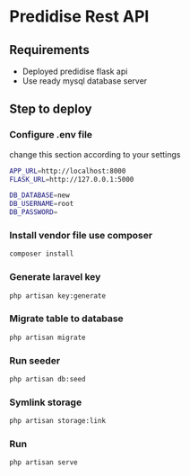 # Predidise Rest API

## Requirements
- Deployed predidise flask api
- Use ready mysql database server

## Step to deploy

### Configure .env file
change this section according to your settings
```bash
APP_URL=http://localhost:8000
FLASK_URL=http://127.0.0.1:5000

DB_DATABASE=new
DB_USERNAME=root
DB_PASSWORD=
```
### Install vendor file use composer
```bash
composer install
```
### Generate laravel key
```bash
php artisan key:generate
```

### Migrate table to database
```bash
php artisan migrate
```

### Run seeder
```bash
php artisan db:seed
```

### Symlink storage
```bash
php artisan storage:link
```

### Run

```bash
php artisan serve
```